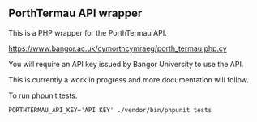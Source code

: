 ## PorthTermau API wrapper

This is a PHP wrapper for the PorthTermau API.

https://www.bangor.ac.uk/cymorthcymraeg/porth_termau.php.cy

You will require an API key issued by Bangor University to use the API.

This is currently a work in progress and more documentation will follow.

To run phpunit tests:

`PORTHTERMAU_API_KEY='API KEY' ./vendor/bin/phpunit tests`
